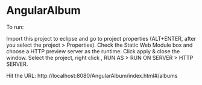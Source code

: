 # AngularAlbum


To run:

Import this project to eclipse and go to project properties (ALT+ENTER, after you select the project > Properties).
Check the Static Web Module box and choose a HTTP preview server as the runtime. Click apply & close the window.
Select the project, right click , RUN AS > RUN ON SERVER > HTTP SERVER.

Hit the URL: http://localhost:8080/AngularAlbum/index.html#/albums
